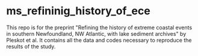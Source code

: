 # ms_refininig_history_of_ece

This repo is for the preprint "Refining the history of extreme coastal events in southern Newfoundland, NW Atlantic, with lake sediment archives" by Pleskot et al. It contains all the data and codes necessary to reproduce the results of the study. 
